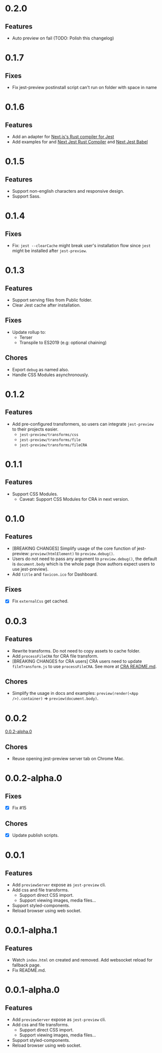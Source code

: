 # 0.2.0

## Features

- Auto preview on fail (TODO: Polish this changelog)

# 0.1.7

## Fixes

- Fix jest-preview postinstall script can't run on folder with space in name

# 0.1.6

## Features

- Add an adapter for [Next.js's Rust compiler for Jest](https://nextjs.org/docs/advanced-features/compiler#jest)
- Add examples for and [Next Jest Rust Compiler](https://nextjs.org/docs/testing#setting-up-jest-with-the-rust-compiler) and [Next Jest Babel](https://nextjs.org/docs/testing#setting-up-jest-with-babel)

# 0.1.5

## Features

- Support non-english characters and responsive design.
- Support Sass.

# 0.1.4

## Fixes

- Fix: `jest --clearCache` might break user's installation flow since `jest` might be installed after `jest-preview`.

# 0.1.3

## Features

- Support serving files from Public folder.
- Clear Jest cache after installation.

## Fixes

- Update rollup to:
  - Terser
  - Transpile to ES2019 (e.g: optional chaining)

## Chores

- Export `debug` as named also.
- Handle CSS Modules asynchronously.

# 0.1.2

## Features

- Add pre-configured transformers, so users can integrate `jest-preview` to their projects easier.
  - `jest-preview/transforms/css`
  - `jest-preview/transforms/file`
  - `jest-preview/transforms/fileCRA`

# 0.1.1

## Features

- Support CSS Modules.
  - Caveat: Support CSS Modules for CRA in next version.

# 0.1.0

## Features

- [BREAKING CHANGES] Simplify usage of the core function of jest-preview: `preview(htmlElement)` to `preview.debug()`.
- Users do not need to pass any argument to `preview.debug()`, the default is `document.body` which is the whole page (how authors expect users to use jest-preview).
- Add `title` and `favicon.ico` for Dashboard.

## Fixes

- [x] Fix `externalCss` get cached.

# 0.0.3

## Features

- Rewrite transforms. Do not need to copy assets to cache folder.
- Add `processFileCRA` for CRA file transform.
- [BREAKING CHANGES for CRA users] CRA users need to update `fileTransform.js` to use `processFileCRA`. See more at [CRA README.md](./examples/create-react-app/README.md#installation-and-usage).

## Chores

- Simplify the usage in docs and examples: `preview(render(<App />).container)` => `preview(document.body)`.

# 0.0.2

[0.0.2-alpha.0](#002-alpha0)

## Chores

- Reuse opening jest-preview server tab on Chrome Mac.

# 0.0.2-alpha.0

## Fixes

- [x] Fix #15

## Chores

- [x] Update publish scripts.

# 0.0.1

## Features

- Add `previewServer` expose as `jest-preview` cli.
- Add css and file transforms.
  - Support direct CSS import.
  - Support viewing images, media files...
- Support styled-components.
- Reload browser using web socket.

# 0.0.1-alpha.1

## Features

- Watch `index.html` on created and removed. Add websocket reload for fallback page.
- Fix README.md.

# 0.0.1-alpha.0

## Features

- Add `previewServer` expose as `jest-preview` cli.
- Add css and file transforms.
  - Support direct CSS import.
  - Support viewing images, media files...
- Support styled-components.
- Reload browser using web socket.
